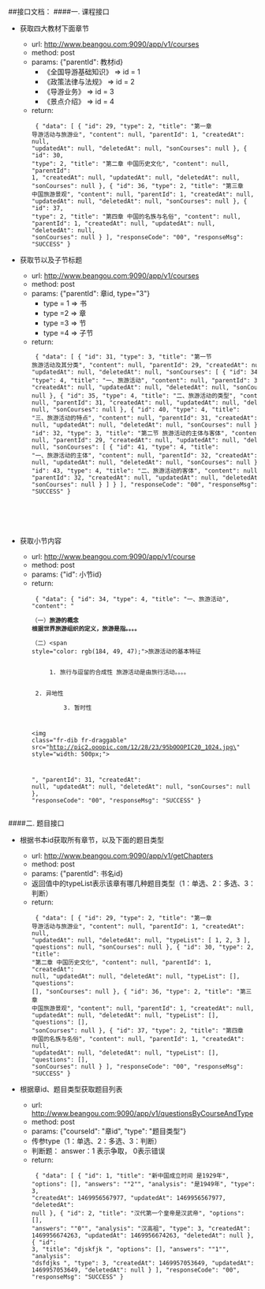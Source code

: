 ##接口文档：
####一. 课程接口
* 获取四大教材下面章节
  * url: http://www.beangou.com:9090/app/v1/courses
  * method: post
  * params: {"parentId": 教材id}
    * 《全国导游基础知识》 => id = 1
    * 《政策法律与法规》  => id = 2
    * 《导游业务》   => id = 3
    * 《景点介绍》 => id = 4
  * return:   
    <code><pre>
    {
  "data": [
    {
      "id": 29,
      "type": 2,
      "title": "第一章 导游活动与旅游业",
      "content": null,
      "parentId": 1,
      "createdAt": null,
      "updatedAt": null,
      "deletedAt": null,
      "sonCourses": null
    },
    {
      "id": 30,
      "type": 2,
      "title": "第二章 中国历史文化",
      "content": null,
      "parentId": 1,
      "createdAt": null,
      "updatedAt": null,
      "deletedAt": null,
      "sonCourses": null
    },
    {
      "id": 36,
      "type": 2,
      "title": "第三章 中国旅游景观",
      "content": null,
      "parentId": 1,
      "createdAt": null,
      "updatedAt": null,
      "deletedAt": null,
      "sonCourses": null
    },
    {
      "id": 37,
      "type": 2,
      "title": "第四章 中国的名族与名俗",
      "content": null,
      "parentId": 1,
      "createdAt": null,
      "updatedAt": null,
      "deletedAt": null,
      "sonCourses": null
    }
  ],
  "responseCode": "00",
  "responseMsg": "SUCCESS"
}
    </code></pre>
    
* 获取节以及子节标题
  * url: http://www.beangou.com:9090/app/v1/courses
  * method: post
  * params: {"parentId": 章id, type="3"} 
    * type = 1 => 书
    * type =2 => 章
    * type =3 => 节
    * type =4 => 子节
  * return:     
    <code><pre><div>
    	{
  "data": [
    {
      "id": 31,
      "type": 3,
      "title": "第一节 旅游活动及其分类",
      "content": null,
      "parentId": 29,
      "createdAt": null,
      "updatedAt": null,
      "deletedAt": null,
      "sonCourses": [
        {
          "id": 34,
          "type": 4,
          "title": "一、旅游活动",
          "content": null,
          "parentId": 31,
          "createdAt": null,
          "updatedAt": null,
          "deletedAt": null,
          "sonCourses": null
        },
        {
          "id": 35,
          "type": 4,
          "title": "二、旅游活动的类型",
          "content": null,
          "parentId": 31,
          "createdAt": null,
          "updatedAt": null,
          "deletedAt": null,
          "sonCourses": null
        },
        {
          "id": 40,
          "type": 4,
          "title": "三、旅游活动的特点",
          "content": null,
          "parentId": 31,
          "createdAt": null,
          "updatedAt": null,
          "deletedAt": null,
          "sonCourses": null
        }
      ]
    },
    {
      "id": 32,
      "type": 3,
      "title": "第二节 旅游活动的主体与客体",
      "content": null,
      "parentId": 29,
      "createdAt": null,
      "updatedAt": null,
      "deletedAt": null,
      "sonCourses": [
        {
          "id": 41,
          "type": 4,
          "title": "一、旅游活动的主体",
          "content": null,
          "parentId": 32,
          "createdAt": null,
          "updatedAt": null,
          "deletedAt": null,
          "sonCourses": null
        },
        {
          "id": 43,
          "type": 4,
          "title": "二、旅游活动的客体",
          "content": null,
          "parentId": 32,
          "createdAt": null,
          "updatedAt": null,
          "deletedAt": null,
          "sonCourses": null
        }
      ]
    }
  ],
  "responseCode": "00",
  "responseMsg": "SUCCESS"
}		
    			
   </div> 			
    </code></pre>
    
 * 获取小节内容
    * url: http://www.beangou.com:9090/app/v1/course
    * method: post
    * params: {"id": 小节id}    
    * return:     
    <code><pre>
    	{
  "data": {
    "id": 34,
    "type": 4,
    "title": "一、旅游活动",
    "content": "<p>（一）<strong>旅游的概念 根据世界旅游组织的定义，旅游是指。。。。 </strong></p><p>（二）<span style=\"color: rgb(184, 49, 47);\">旅游活动的基本特征</span></p><p>&nbsp; &nbsp; &nbsp; &nbsp; &nbsp;1. 旅行与逗留的合成性 旅游活动是由旅行活动。。。。&nbsp;</p><p>&nbsp; &nbsp; &nbsp; &nbsp; &nbsp;2. 异地性&nbsp;</p><p>&nbsp; &nbsp; &nbsp; &nbsp; &nbsp;3. 暂时性</p><p><br></p><p><img class=\"fr-dib fr-draggable\" src=\"http://pic2.ooopic.com/12/28/23/95bOOOPIC20_1024.jpg\" style=\"width: 500px;\"></p><p><br></p>",
    "parentId": 31,
    "createdAt": null,
    "updatedAt": null,
    "deletedAt": null,
    "sonCourses": null
  },
  "responseCode": "00",
  "responseMsg": "SUCCESS"
}	
    </code></pre>
    
    

####二. 题目接口
* 根据书本id获取所有章节，以及下面的题目类型
  * url: http://www.beangou.com:9090/app/v1/getChapters
  * method: post
  * params: {"parentId": 书名id} 
  * 返回值中的typeList表示该章有哪几种题目类型（1：单选、2：多选、3：判断）   
  * return:     
    <code><pre>
    	{
  "data": [
    {
      "id": 29,
      "type": 2,
      "title": "第一章 导游活动与旅游业",
      "content": null,
      "parentId": 1,
      "createdAt": null,
      "updatedAt": null,
      "deletedAt": null,
      "typeList": [
        1,
        2,
        3
      ],
      "questions": null,
      "sonCourses": null
    },
    {
      "id": 30,
      "type": 2,
      "title": "第二章 中国历史文化",
      "content": null,
      "parentId": 1,
      "createdAt": null,
      "updatedAt": null,
      "deletedAt": null,
      "typeList": [],
      "questions": [],
      "sonCourses": null
    },
    {
      "id": 36,
      "type": 2,
      "title": "第三章 中国旅游景观",
      "content": null,
      "parentId": 1,
      "createdAt": null,
      "updatedAt": null,
      "deletedAt": null,
      "typeList": [],
      "questions": [],
      "sonCourses": null
    },
    {
      "id": 37,
      "type": 2,
      "title": "第四章 中国的名族与名俗",
      "content": null,
      "parentId": 1,
      "createdAt": null,
      "updatedAt": null,
      "deletedAt": null,
      "typeList": [],
      "questions": [],
      "sonCourses": null
    }
  ],
  "responseCode": "00",
  "responseMsg": "SUCCESS"
}
    </code></pre>
    
* 根据章id、题目类型获取题目列表
  * url: http://www.beangou.com:9090/app/v1/questionsByCourseAndType
  * method: post
  * params: {"courseId": "章id", "type": "题目类型"}
  * 传参type（1：单选、2：多选、3：判断） 
  * 判断题： answer：1 表示争取， 0表示错误  
  * return:     
    <code><pre>
    	{
  "data": [
    {
      "id": 1,
      "title": "新中国成立时间 是1929年",
      "options": [],
      "answers": "\"2\"",
      "analysis": "是1949年",
      "type": 3,
      "createdAt": 1469956567977,
      "updatedAt": 1469956567977,
      "deletedAt": null
    },
    {
      "id": 2,
      "title": "汉代第一个皇帝是汉武帝",
      "options": [],
      "answers": "\"0\"",
      "analysis": "汉高祖",
      "type": 3,
      "createdAt": 1469956674263,
      "updatedAt": 1469956674263,
      "deletedAt": null
    },
    {
      "id": 3,
      "title": "djskfjk ",
      "options": [],
      "answers": "\"1\"",
      "analysis": "dsfdjks ",
      "type": 3,
      "createdAt": 1469957053649,
      "updatedAt": 1469957053649,
      "deletedAt": null
    }
  ],
  "responseCode": "00",
  "responseMsg": "SUCCESS"
}
    </code></pre>
    
